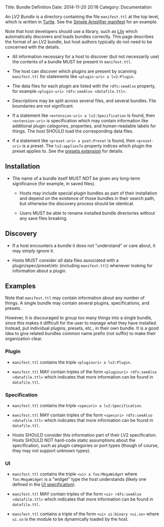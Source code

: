 Title: Bundle Definition
Date: 2014-11-20 20:16
Category: Documentation

An _LV2 Bundle_ is a directory containing the file `manifest.ttl` at the top
level, which is written in [Turtle](http://www.dajobe.org/2004/01/turtle/).
See the [Simple Amplifier manifest](http://lv2plug.in/book/#_manifest_ttl_in)
for an example.

Note that host developers should use a library, such as
[Lilv](http://drobilla.net/software/lilv) which automatically discovers and
loads bundles correctly.  This page describes the format of an LV2 bundle, but
host authors typically do not need to be concerned with the details.

* All information necessary for a host to discover (but not necessarily use)
  the contents of a bundle MUST be present in `manifest.ttl`.

* The host can discover which plugins are present by scanning `manifest.ttl`
  for statements like `<plugin-uri> a lv2:Plugin`.

* The data files for each plugin are listed with the `rdfs:seeAlso` property,
  for example `<plugin-uri> rdfs:seeAlso <datafile.ttl>`.

* Descriptions may be split across several files, and several bundles.  File
  boundaries are not significant.

* If a statement like `<extension-uri> a lv2:Specification` is found, then
  `<extension-uri>` is specification which may contain information like
  additional plugin categories, properties, and human-readable labels for
  things.  The host SHOULD load the corresponding data files.

* If a statement like `<preset-uri> a pset:Preset` is found, then
  `<preset-uri>` is a preset.  The `lv2:appliesTo` property indices which
  plugin the preset applies to.  See the [presets
  extension](http://lv2plug.in/ns/ext/presets) for details.



## Installation
 
* The name of a bundle itself MUST NOT be given any long-term significance (for
  example, in saved files).

    * Hosts may include special plugin bundles as part of their installation
      and depend on the existence of those bundles in their search path, but
      otherwise the discovery process should be identical.

    * Users MUST be able to rename installed bundle directories without any
      save files breaking.


## Discovery

* If a host encounters a bundle it does not "understand" or care about, it may
  simply ignore it.

* Hosts MUST consider *all* data files associated with a plugin/spec/preset/etc
  (including `manifest.ttl`) whenever looking for information about a plugin.


## Examples

Note that `manifest.ttl` may contain information about any number of things.  A
single bundle may contain several plugins, specifications, and presets.

However, it is discouraged to group too many things into a single bundle, since
this makes it difficult for the user to manage what they have installed.
Instead, put individual plugins, presets, etc., in their own bundle.  It is a
good idea to give related bundles common name prefix (not suffix) to make their
organization clear.

### Plugin

* `manifest.ttl` contains the triple `<pluginuri> a lv2:Plugin`.

* `manifest.ttl` MAY contain triples of the form `<pluginuri> rdfs:seeAlso
  <datafile.ttl>` which indicates that more information can be found in
  `datafile.ttl`.

### Specification

* `manifest.ttl` contains the triple `<specuri> a lv2:Specification`.

* `manifest.ttl` MAY contain triples of the form `<specuri> rdfs:seeAlso
  <datafile.ttl>` which indicates that more information can be found in
  `datafile.ttl`.

* Hosts SHOULD consider this information part of their LV2 specification.
  Hosts SHOULD NOT hard-code static assumptions about the specification, such
  as plugin categories or port types (though of course, they may not support
  unknown types).

### UI

* `manifest.ttl` contains the triple `<ui> a foo:MegaWidget` where
  `foo:MegaWidget` is a "widget" type the host understands (likely one defined
  in the [UI specification](http://lv2plug.in/ns/extensions/ui)).

* `manifest.ttl` MAY contain triples of the form `<ui> rdfs:seeAlso
  <datafile.ttl>` which indicates that more information can be found in
  `datafile.ttl`.

* `manifest.ttl` contains a triple of the form `<ui> ui:binary <ui.so>` where
  `ui.so` is the module to be dynamically loaded by the host.
